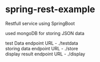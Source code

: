 # spring-rest-example

Restfull service using SpringBoot

used mongoDB for storing JSON data

test Data endpoint URL - ./testdata <br>
storing data endpoint URL - ./store  <br>
display result endpoint URL - ./display <br>


